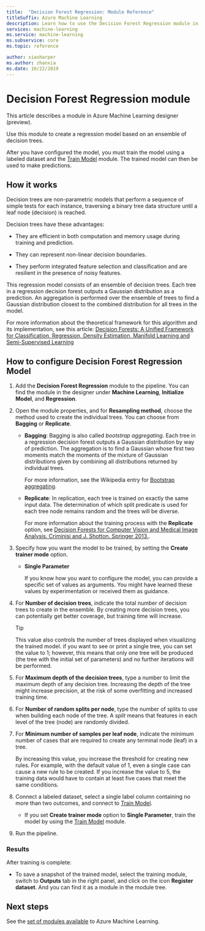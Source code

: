 ```yaml
---
title:  "Decision Forest Regression: Module Reference"
titleSuffix: Azure Machine Learning
description: Learn how to use the Decision Forest Regression module in Azure Machine Learning to create a regression model based on an ensemble of decision trees.
services: machine-learning
ms.service: machine-learning
ms.subservice: core
ms.topic: reference

author: xiaoharper
ms.author: zhanxia
ms.date: 10/22/2019
---
```


# Decision Forest Regression module

This article describes a module in Azure Machine Learning designer (preview).

Use this module to create a regression model based on an ensemble of decision trees.

After you have configured the model, you must train the model using a labeled dataset and the [Train Model](./train-model.md) module. The trained model can then be used to make predictions. 

## How it works

Decision trees are non-parametric models that perform a sequence of simple tests for each instance, traversing a binary tree data structure until a leaf node (decision) is reached.

Decision trees have these advantages:

- They are efficient in both computation and memory usage during training and prediction.

- They can represent non-linear decision boundaries.

- They perform integrated feature selection and classification and are resilient in the presence of noisy features.

This regression model consists of an ensemble of decision trees. Each tree in a regression decision forest outputs a Gaussian distribution as a prediction. An aggregation is performed over the ensemble of trees to find a Gaussian distribution closest to the combined distribution for all trees in the model.

For more information about the theoretical framework for this algorithm and its implementation, see this article: [Decision Forests: A Unified Framework for Classification, Regression, Density Estimation, Manifold Learning and Semi-Supervised Learning](https://www.microsoft.com/en-us/research/publication/decision-forests-a-unified-framework-for-classification-regression-density-estimation-manifold-learning-and-semi-supervised-learning/?from=http%3A%2F%2Fresearch.microsoft.com%2Fapps%2Fpubs%2Fdefault.aspx%3Fid%3D158806#)

## How to configure Decision Forest Regression Model

1. Add the **Decision Forest Regression** module to the pipeline. You can find the module in the designer under **Machine Learning**, **Initialize Model**, and **Regression**.

2. Open the module properties, and for **Resampling method**, choose the method used to create the individual trees.  You can choose from **Bagging** or **Replicate**.

    - **Bagging**: Bagging is also called *bootstrap aggregating*. Each tree in a regression decision forest outputs a Gaussian distribution by way of prediction. The aggregation is to find a Gaussian whose first two moments match the moments of the mixture of Gaussian distributions given by combining all distributions returned by individual trees.

         For more information, see the Wikipedia entry for [Bootstrap aggregating](https://wikipedia.org/wiki/Bootstrap_aggregating).

    - **Replicate**: In replication, each tree is trained on exactly the same input data. The determination of which split predicate is used for each tree node remains random and the trees will be diverse.

         For more information about the training process with the **Replicate** option, see [Decision Forests for Computer Vision and Medical Image Analysis. Criminisi and J. Shotton. Springer 2013.](https://research.microsoft.com/projects/decisionforests/).

3. Specify how you want the model to be trained, by setting the **Create trainer mode** option.

    - **Single Parameter**

      If you know how you want to configure the model, you can provide a specific set of values as arguments. You might have learned these values by experimentation or received them as guidance.



4. For **Number of decision trees**, indicate the total number of decision trees to create in the ensemble. By creating more decision trees, you can potentially get better coverage, but training time will increase.

    > [!TIP]
    > This value also controls the number of trees displayed when visualizing the trained model. if you want to see or print a single tree, you can set the value to 1; however, this means that only one tree will be produced (the tree with the initial set of parameters) and no further iterations will be performed.

5. For **Maximum depth of the decision trees**, type a number to limit the maximum depth of any decision tree. Increasing the depth of the tree might increase precision, at the risk of some overfitting and increased training time.

6. For **Number of random splits per node**, type the number of splits to use when building each node of the tree. A *split* means that features in each level of the tree (node) are randomly divided.

7. For **Minimum number of samples per leaf node**, indicate the minimum number of cases that are required to create any terminal node (leaf) in a tree.

     By increasing this value, you increase the threshold for creating new rules. For example, with the default value of 1, even a single case can cause a new rule to be created. If you increase the value to 5, the training data would have to contain at least five cases that meet the same conditions.


9. Connect a labeled dataset, select a single label column containing no more than two outcomes, and connect to [Train Model](./train-model.md).

    - If you set **Create trainer mode** option to **Single Parameter**, train the model by using the [Train Model](./train-model.md) module.

   

10. Run the pipeline.

### Results

After training is complete:

+ To save a snapshot of the trained model, select the training module, switch to **Outputs** tab in the right panel, and click on the icon **Register dataset**. And you can find it as a module in the module tree. 

## Next steps

See the [set of modules available](module-reference.md) to Azure Machine Learning. 